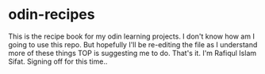 # odin-recipes
This is the recipe book for my odin learning projects.
I don't know how am I going to use this repo. But hopefully I'll be re-editing the file as I understand more of these things TOP is suggesting me to do.
That's it.
I'm Rafiqul Islam Sifat.
Signing off for this time..

